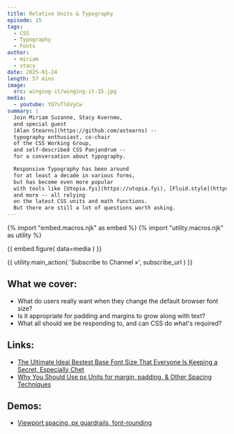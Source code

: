 ```yaml
---
title: Relative Units & Typography
episode: 15
tags:
  - CSS
  - Typography
  - Fonts
author:
  - miriam
  - stacy
date: 2025-01-24
length: 57 mins
image:
  src: winging-it/winging-it-15.jpg
media:
  - youtube: YU7sTl6VyCw
summary: |
  Join Miriam Suzanne, Stacy Kvernmo,
  and special guest
  [Alan Stearns](https://github.com/astearns) --
  typography enthusiast, co-chair
  of the CSS Working Group,
  and self-described CSS Panjandrum --
  for a conversation about typography.

  Responsive Typography has been around
  for at least a decade in various forms,
  but has become even more popular
  with tools like [Utopia.fyi](https://utopia.fyi), [Fluid.style](https://fluid.style), [Typetura](https://github.com/Typetura/),
  and more -- all relying
  on the latest CSS units and math functions.
  But there are still a lot of questions worth asking.
---
```


{% import "embed.macros.njk" as embed %}
{% import "utility.macros.njk" as utility %}

{{ embed.figure(
  data=media
) }}

{{ utility.main_action(
  'Subscribe to Channel »',
  subscribe_url
) }}

 ## What we cover:

- What do users really want when they change the default browser font size?
- Is it appropriate for padding and margins to grow along with text?
- What all should we be responding to, and can CSS do what's required?

## Links:

- [The Ultimate Ideal Bestest Base Font Size That Everyone Is Keeping a Secret, Especially Chet](https://adrianroselli.com/2024/03/the-ultimate-ideal-bestest-base-font-size-that-everyone-is-keeping-a-secret-especially-chet.html)
- [Why You Should Use px Units for margin, padding, & Other Spacing Techniques](https://ashleemboyer.com/blog/why-you-should-use-px-units-for-margin-padding-and-other-spacing-techniques)

## Demos: 

- [Viewport spacing, px guardrails, font-rounding](https://codepen.io/miriamsuzanne/pen/KKjVQMK?editors=1100 )

